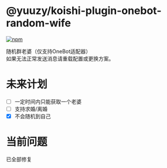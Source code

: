 # @yuuzy/koishi-plugin-onebot-random-wife

[![npm](https://img.shields.io/npm/v/@yuuzy/koishi-plugin-onebot-random-wife?style=flat-square)](https://www.npmjs.com/package/@yuuzy/koishi-plugin-onebot-random-wife)

随机群老婆（仅支持OneBot适配器）  
如果无法正常发送消息请重载配置或更换方案。

# 未来计划

- [ ] 一定时间内只能获取一个老婆  
- [ ] 支持求婚/离婚
- [x] 不会随机到自己

# 当前问题

已全部修复

